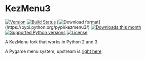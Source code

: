 KezMenu3
=========

[![Version](https://img.shields.io/pypi/v/kezmenu3.svg)](https://pypi.python.org/pypi/kezmenu3/)
[![Build Status](https://img.shields.io/travis/a-tal/kezmenu3.svg)](https://travis-ci.org/a-tal/kezmenu3)
[![Download format](https://img.shields.io/badge/format-wheel-green.svg?)](https://pypi.python.org/pypi/kezmenu3/)
[![Downloads this month](https://img.shields.io/pypi/dm/kezmenu3.svg)](https://pypi.python.org/pypi/kezmenu3/)
[![Supported Python versions](https://img.shields.io/badge/python-2.7,%203.4-blue.svg)](https://pypi.python.org/pypi/kezmenu3/)
[![License](https://img.shields.io/pypi/l/kezmenu3.svg)](https://pypi.python.org/pypi/kezmenu3/)

A KezMenu fork that works in Python 2 and 3.

A Pygame menu system, upstream is [right here](https://pypi.python.org/pypi/KezMenu/)
